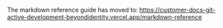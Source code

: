 The markdown reference guide has moved to: https://customer-docs-git-active-development-beyondidentity.vercel.app/markdown-reference